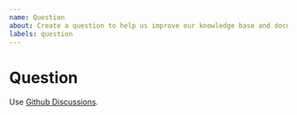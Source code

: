 ```yaml
---
name: Question
about: Create a question to help us improve our knowledge base and documentation
labels: question
---
```


# Question

Use [Github Discussions](https://github.com/dokilife/doki/discussions/).